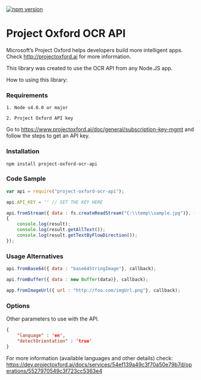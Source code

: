 [![npm version](https://badge.fury.io/js/project-oxford-ocr-api.svg)](http://badge.fury.io/js/project-oxford-ocr-api)

# Project Oxford OCR API

Microsoft’s Project Oxford helps developers build more intelligent apps. Check http://projectoxford.ai for more information.

This library was created to use the OCR API from any Node.JS app. 

How to using this library:

### Requirements

    1. Node v4.0.0 or major
    
    2. Project Oxford API key
    
Go to  https://www.projectoxford.ai/doc/general/subscription-key-mgmt and follow the steps to get an API key.

### Installation

    npm install project-oxford-ocr-api
    
### Code Sample
```` js
var api = require("project-oxford-ocr-api");

api.API_KEY = '' // SET THE KEY HERE

api.fromStream({ data : fs.createReadStream("C:\\temp\\sample.jpg")}, (error,response,result) =>
{
    console.log(result);
    console.log(result.getAllText());
    console.log(result.getTextByFlowDirection());
});

````

### Usage Alternatives

```` js
api.fromBase64({ data : "base64StringImage"}, callback);

api.fromBuffer({ data : new Buffer(data)}, callback);

app.fromImageUrl({ url : "http://foo.com/imgUrl.png"}, callback);
````

### Options

Other parameters to use with the API. 
````json
{
    "language" : 'en',
    "detectOrientation" : 'true'
}
````
For more information (available languages and other details) check:
https://dev.projectoxford.ai/docs/services/54ef139a49c3f70a50e79b7d/operations/5527970549c3f723cc5363e4




